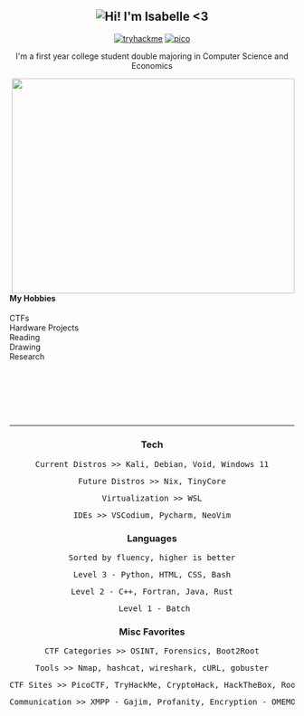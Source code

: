 <h2 align="center"> 
  <img src="https://readme-typing-svg.demolab.com/?lines=Hi!+I'm+Isabelle c:;Aka+xv1+<3&center=true&color=FFFFFF&vCenter=true&duration=4000&background=191724" alt="Hi! I'm Isabelle <3">
</h2>

<div align="center">
  
  [![tryhackme](https://img.shields.io/badge/TryHackMe-pink)](https://tryhackme.com/p/xv1)
  [![pico](https://img.shields.io/badge/PicoCTF-pink)](https://play.picoctf.org/users/xv1)
  
</div>

<p align="center">I'm a first year college student double majoring in Computer Science and Economics </p>

<!--merko w green buttons was prev theme-->
<img align="right" padding="none" src="https://github-readme-stats.vercel.app/api?username=xv1-ctrl&theme=rose_pine&show_icons=true&rank_icon=percentile" width="500" height="380"/>

<br><br><br><br>
#### My Hobbies
CTFs <br>
Hardware Projects <br>
Reading <br>
Drawing <br>
Research <br><br>

<br><br><br><br>

<!--
___

<h3 align="center"> Currently Working On </h2>

<div align="center">
  
  ![Readme Card](https://github-readme-stats.vercel.app/api/pin/?username=xv1-ctrl&repo=nvim&theme=rose_pine)
  ![Readme Card](https://github-readme-stats.vercel.app/api/pin/?username=xv1-ctrl&repo=dcd&theme=rose_pine)

</div>
-->
___

<div align="center">
  <h3>Tech</h3>
  <p><pre>Current Distros >> Kali, Debian, Void, Windows 11</pre></p>
  <p><pre>Future Distros >> Nix, TinyCore</pre></p>
  <p><pre>Virtualization >> WSL</pre></p>
  <p><pre>IDEs >> VSCodium, Pycharm, NeoVim</pre></p>
</div>

<!--![](https://github-readme-stats.vercel.app/api/top-langs/?username=pwnedbyisa&layout=compact&theme=merko&hide_title=true)-->

<div align="center">
  <h3>Languages</h3>
  <p><pre>Sorted by fluency, higher is better</pre></p>
  <p><pre>Level 3 - Python, HTML, CSS, Bash</pre></p>
  <p><pre>Level 2 - C++, Fortran, Java, Rust</pre></p>
  <p><pre> Level 1 - Batch</pre></p>
</div>

<!-- ![Top Langs](https://github-readme-stats.vercel.app/api/top-langs/?username=pwnedbyisa&theme=merko&layout=compact&hide_title=true) -->

<div align="center">
  <h3>Misc Favorites</h3>
  <p><pre>CTF Categories >> OSINT, Forensics, Boot2Root</pre></p>
  <p><pre>Tools >> Nmap, hashcat, wireshark, cURL, gobuster</pre></p>
  <p><pre>CTF Sites >> PicoCTF, TryHackMe, CryptoHack, HackTheBox, RootMe, HackThisSite</pre></p>
  <p><pre>Communication >> XMPP - Gajim, Profanity, Encryption - OMEMO</pre></p>
</div>
